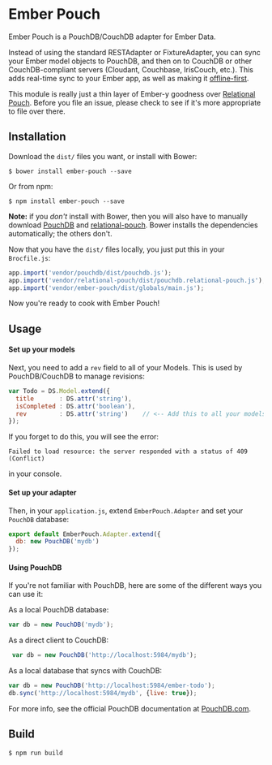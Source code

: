 # Ember Pouch

Ember Pouch is a PouchDB/CouchDB adapter for Ember Data.

Instead of using the standard RESTAdapter or FixtureAdapter, you can sync your Ember model objects to PouchDB, and then on to CouchDB or other CouchDB-compliant servers (Cloudant, Couchbase, IrisCouch, etc.). This adds real-time sync to your Ember app, as well as making it [offline-first](http://offlinefirst.org/).

This module is really just a thin layer of Ember-y goodness over [Relational Pouch](https://github.com/nolanlawson/relational-pouch). Before you file an issue, please check to see if it's more appropriate to file over there.

## Installation

Download the `dist/` files you want, or install with Bower:

    $ bower install ember-pouch --save

Or from npm:

    $ npm install ember-pouch --save

**Note:** if you *don't* install with Bower, then you will also have to manually download
[PouchDB](https://github.com/pouchdb/pouchdb) and [relational-pouch](https://github.com/nolanlawson/relational-pouch).
Bower installs the dependencies automatically; the others don't.

Now that you have the `dist/` files locally, you just put this in your `Brocfile.js`:

```js
app.import('vendor/pouchdb/dist/pouchdb.js');
app.import('vendor/relational-pouch/dist/pouchdb.relational-pouch.js');
app.import('vendor/ember-pouch/dist/globals/main.js');
```

Now you're ready to cook with Ember Pouch!


## Usage

#### Set up your models

Next, you need to add a `rev` field to all of your Models. This is used by PouchDB/CouchDB
to manage revisions:

```js
var Todo = DS.Model.extend({
  title       : DS.attr('string'),
  isCompleted : DS.attr('boolean'),
  rev         : DS.attr('string')    // <-- Add this to all your models
});
```

If you forget to do this, you will see the error:

    Failed to load resource: the server responded with a status of 409 (Conflict)

in your console.

#### Set up your adapter

Then, in your `application.js`, extend `EmberPouch.Adapter` and set your `PouchDB` database:

```js
export default EmberPouch.Adapter.extend({
  db: new PouchDB('mydb')
});
```

#### Using PouchDB

If you're not familiar with PouchDB, here are some of the different ways you can use it:

As a local PouchDB database:

```js
var db = new PouchDB('mydb');
```

As a direct client to CouchDB:

```js
 var db = new PouchDB('http://localhost:5984/mydb');
```

As a local database that syncs with CouchDB:

```js
var db = new PouchDB('http://localhost:5984/ember-todo');
db.sync('http://localhost:5984/mydb', {live: true});
```

For more info, see the official PouchDB documentation at [PouchDB.com](http://pouchdb.com).

## Build

    $ npm run build
